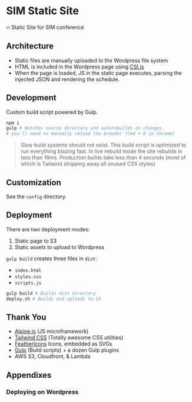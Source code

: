 # SIM Static Site

🔥 Static Site for SIM conference

## Architecture


* Static files are manually uploaded to the Wordpress file system
* HTML is included in the Wordpress page using [CSI.js](https://github.com/LexmarkWeb/csi.js)
* When the page is loaded, JS in the static page executes, parsing the injected JSON and rendering the schedule.


## Development

Custom build script powered by Gulp.

```bash
npm i
gulp # Watches source directory and autorebuilds on changes. 
# you'll need to manually reload the browder (Cmd + R in Chrome)
```

> Slow build systems should not exist. This build script is optimized to run everything blazing fast. In live rebuild mode the site rebuilds in less than 16ms. Production builds take less than 4 seconds (most of which is Tailwind stripping away all unused CSS styles)

## Customization

See the `config` directory.

## Deployment

There are two deployment modes:
1. Static page to S3
2. Static assets to upload to Wordpress

`gulp build` creates three files in `dist`:

* `index.html`
* `styles.css`
* `scripts.js`


```bash
gulp build # Builds dist directory
deploy.sh # Builds and uploads to S3
```

## Thank You

* [Alpine.js](https://github.com/alpinejs/alpine) (JS microframework)
* [Tailwind CSS](https://tailwindcss.com) (Totally awesome CSS utilities)
* [FeatherIcons](https://feathericons.com) Icons, embedded as SVGs
* [Gulp](https://gulpjs.com) (Build scripts) + a dozen Gulp plugins
* AWS S3, Cloudfront, & Lambda


## Appendixes

### Deploying on Wordpress